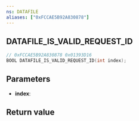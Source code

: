 ```yaml
---
ns: DATAFILE
aliases: ["0xFCCAE5B92A830878"]
---
```

## DATAFILE_IS_VALID_REQUEST_ID

```c
// 0xFCCAE5B92A830878 0x01393D16
BOOL DATAFILE_IS_VALID_REQUEST_ID(int index);
```

## Parameters
* **index**: 

## Return value
